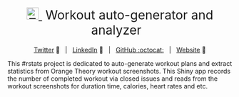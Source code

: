 <h1 style="font-weight:normal" align="center">
  <a href="https://zhiyang.netlify.com/">
    <img src=https://zhiyang.netlify.com/img/zhi.png alt="Zhi" width=27>
  </a>
  &nbsp;Workout auto-generator and analyzer &nbsp;
</h1>

<div align="center">

[Twitter][Twitter] :speech_balloon:&nbsp;&nbsp;&nbsp;|&nbsp;&nbsp;&nbsp;[LinkedIn][LinkedIn] :necktie:&nbsp;&nbsp;&nbsp;|&nbsp;&nbsp;&nbsp;[GitHub :octocat:][GitHub]&nbsp;&nbsp;&nbsp;|&nbsp;&nbsp;&nbsp;[Website][Website] :link:

</div>


This #rstats project is dedicated to auto-generate workout plans and extract statistics from Orange Theory workout screenshots. This Shiny app records the number of completed workout via closed issues and reads from the workout screenshots for duration time, calories, heart rates and etc.   



<!--
Quick Link 
-->

[Twitter]:https://twitter.com/zhiiiyang
[LinkedIn]:https://www.linkedin.com/in/zhiiiyang/
[GitHub]:https://github.com/zhiiiyang
[Website]:https://zhiyang.netlify.com/


